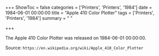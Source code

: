+++
ShowToc = false
categories = ['Printers', 'Printers', '1984']
date = 1984-06-01 00:00:00
title = "Apple 410 Color Plotter"
tags = ['Printers', 'Printers', '1984']
summary = " "

+++

The Apple 410 Color Plotter was released on 1984-06-01 00:00:00.

Source: `https://en.wikipedia.org/wiki/Apple_410_Color_Plotter`



